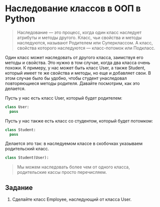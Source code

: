 # Наследование классов в ООП в Python

> Наследование — это процесс, когда один класс наследует атрибуты и методы другого. Класс, чьи свойства и методы наследуются, называют Родителем или Суперклассом. А класс, свойства которого наследуются — класс-потомок или Подкласс.
> 
Один класс может наследовать от другого класса, заимствуя его методы и свойства. Это нужно в том случае, когда два класса очень похожи. К примеру, у нас может быть класс User, а также Student, который имеет те же свойства и методы, но еще и добавляет свои. В этом случае было бы удобно, чтобы студент унаследовал повторяющиеся методы родителя. Давайте посмотрим, как это делается.

Пусть у нас есть класс User, который будет родителем:
```py
class User:
  pass
```

Пусть у нас также есть класс со студентом, который будет потомком:
```py
class Student:
  pass
```

Делается это так: в наследуемом классе в скобочках указываем родительский класс. 
```py
class Student(User):
```
> Мы можем наследовать более чем от одного класса, родительские кассы просто перечисляем.	


## Задание

1. Сделайте класс Employee, наследующий от класса User.
